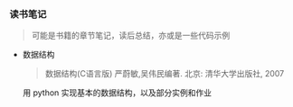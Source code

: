 ### 读书笔记

> 可能是书籍的章节笔记，读后总结，亦或是一些代码示例

- 数据结构

  > 数据结构(C语言版) 严蔚敏,吴伟民编著. 北京: 清华大学出版社, 2007 

  用 python 实现基本的数据结构，以及部分实例和作业

